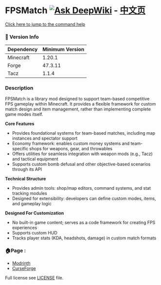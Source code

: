 # FPSMatch [![Ask DeepWiki](https://deepwiki.com/badge.svg)](https://deepwiki.com/SSOrangeCATY/FPSMacth) - [中文页](README_ZH-CN.md)
[Click here to jump to the command help](CommandHelper_en-us.md)

### 📌 Version Info
| Dependency | Minimum Version |
|------------|-----------------|
| Minecraft  | 1.20.1          |
| Forge      | 47.3.11         |
| Tacz       | 1.1.4           |

### Description

FPSMatch is a library mod designed to support team-based competitive FPS gameplay within Minecraft. It provides a flexible framework for custom match design and item management, rather than implementing complete game modes itself.

**Core Features**
- Provides foundational systems for team-based matches, including map instances and spectator support
- Economy framework: enables custom money systems and team-specific shops for weapons, gear, and throwables
- Offers utilities for seamless integration with weapon mods (e.g., Tacz) and tactical equipment
- Supports custom bomb defusal and other objective-based scenarios through its API

**Technical Structure**
- Provides admin tools: shop/map editors, command systems, and stat tracking modules
- Designed for extensibility: developers can define custom modes, items, and gameplay logic

**Designed For Customization**
- No built-in game content; serves as a code framework for creating FPS experiences
- Supports custom HUD
- Tracks player stats (KDA, headshots, damage) in custom match formats

### 🏠Page :
- [Modrinth](https://modrinth.com/mod/fpsmatch)
- [CurseForge](https://www.curseforge.com/minecraft/mc-mods/fpsmatch)

Full license see [LICENSE](LICENSE) file.
